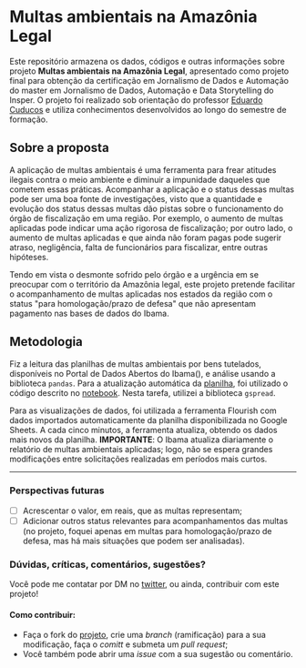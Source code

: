 # **Multas ambientais na Amazônia Legal**

Este repositório armazena os dados, códigos e outras informações sobre projeto **Multas ambientais na Amazônia Legal**, apresentado como projeto final para obtenção da certificação em Jornalismo de Dados e Automação do master em Jornalismo de Dados, Automação e Data Storytelling do Insper. O projeto foi realizado sob orientação do professor [Eduardo Cuducos](https://github.com/cuducos) e utiliza conhecimentos desenvolvidos ao longo do semestre de formação.

## Sobre a proposta
A aplicação de multas ambientais é uma ferramenta para frear atitudes ilegais contra o meio ambiente e diminuir a impunidade daqueles que cometem essas práticas. Acompanhar a aplicação e o status dessas multas pode ser uma boa fonte de investigações, visto que a quantidade e evolução dos status dessas multas dão pistas sobre o funcionamento do órgão de fiscalização em uma região. Por exemplo, o aumento de multas aplicadas pode indicar uma ação rigorosa de fiscalização; por outro lado, o aumento de multas aplicadas e que ainda não foram pagas pode sugerir atraso, negligência, falta de funcionários para fiscalizar, entre outras hipóteses.

Tendo em vista o desmonte sofrido pelo órgão e a urgência em se preocupar com o território da Amazônia legal, este projeto pretende facilitar o acompanhamento de multas aplicadas nos estados da região com o status "para homologação/prazo de defesa" que não apresentam pagamento nas bases de dados do Ibama.

## Metodologia
Fiz a leitura das planilhas de multas ambientais por bens tutelados, disponíveis no Portal de Dados Abertos do Ibama(), e análise usando a biblioteca `pandas`. Para a atualização automática da [planilha](https://docs.google.com/spreadsheets/d/1By5WRZLxlWEvh7I37tX1RUrh3XvA8FqWqC5gg_-ZiB0/edit?usp=sharing), foi utilizado o código descrito no [notebook](link). Nesta tarefa, utilizei a biblioteca `gspread`.

Para as visualizações de dados, foi utilizada a ferramenta Flourish com dados importados automaticamente da planilha disponibilizada no Google Sheets. A cada cinco minutos, a ferramenta atualiza, obtendo os dados mais novos da planilha. **IMPORTANTE**: O Ibama atualiza diariamente o relatório de multas ambientais aplicadas; logo, não se espera grandes modificações entre solicitações realizadas em períodos mais curtos.

---------------------------------------------------------------------------------------------------

### Perspectivas futuras
- [ ] Acrescentar o valor, em reais, que as multas representam;
- [ ] Adicionar outros status relevantes para acompanhamentos das multas (no projeto, foquei apenas em multas para homologação/prazo de defesa, mas há mais situações que podem ser analisadas).

### Dúvidas, críticas, comentários, sugestões?
Você pode me contatar por DM no [twitter](twitter.com/biancamuniz__), ou ainda, contribuir com este projeto!
#### Como contribuir:
* Faça o fork do [projeto](https://github.com/biamuniz/multas-amazonia-legal/), crie uma *branch* (ramificação) para a sua modificação, faça o *comitt* e submeta um *pull request*;
* Você também pode abrir uma *issue* com a sua sugestão ou comentário.
